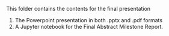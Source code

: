 This folder contains the contents for the final presentation
1) The Powerpoint presentation in both .pptx and .pdf formats
2) A Jupyter notebook for the Final Abstract Milestone Report. 

